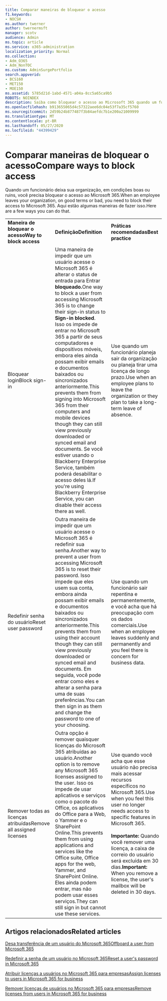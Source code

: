 ```yaml
---
title: Comparar maneiras de bloquear o acesso
f1.keywords:
- NOCSH
ms.author: twerner
author: twernermsft
manager: scotv
audience: Admin
ms.topic: article
ms.service: o365-administration
localization_priority: Normal
ms.collection:
- Adm_O365
- Adm_NonTOC
ms.custom: AdminSurgePortfolio
search.appverid:
- BCS160
- MET150
- MOE150
ms.assetid: 5785d21d-1abd-4571-a04a-8cc5a65ca9b5
ROBOTS: NOINDEX
description: Saiba como bloquear o acesso ao Microsoft 365 quando um funcionário deixa sua organização.
ms.openlocfilehash: b913655065d4c57322aee6dc04e53f7a35cf5760
ms.sourcegitcommit: 2d59b24b877487f3b84aefdc7b1e200a21009999
ms.translationtype: MT
ms.contentlocale: pt-BR
ms.lasthandoff: 05/27/2020
ms.locfileid: "44399429"
---
```

# <a name="compare-ways-to-block-access"></a><span data-ttu-id="8eb5a-103">Comparar maneiras de bloquear o acesso</span><span class="sxs-lookup"><span data-stu-id="8eb5a-103">Compare ways to block access</span></span>

<span data-ttu-id="8eb5a-104">Quando um funcionário deixa sua organização, em condições boas ou ruins, você precisa bloquear o acesso ao Microsoft 365.</span><span class="sxs-lookup"><span data-stu-id="8eb5a-104">When an employee leaves your organization, on good terms or bad, you need to block their access to Microsoft 365.</span></span> <span data-ttu-id="8eb5a-105">Aqui estão algumas maneiras de fazer isso.</span><span class="sxs-lookup"><span data-stu-id="8eb5a-105">Here are a few ways you can do that.</span></span>
  
||||
|:-----|:-----|:-----|
|<span data-ttu-id="8eb5a-106">**Maneira de bloquear o acesso**</span><span class="sxs-lookup"><span data-stu-id="8eb5a-106">**Way to block access**</span></span> <br/> |<span data-ttu-id="8eb5a-107">**Definição**</span><span class="sxs-lookup"><span data-stu-id="8eb5a-107">**Definition**</span></span> <br/> |<span data-ttu-id="8eb5a-108">**Práticas recomendadas**</span><span class="sxs-lookup"><span data-stu-id="8eb5a-108">**Best practice**</span></span> <br/> |
|<span data-ttu-id="8eb5a-109">Bloquear login</span><span class="sxs-lookup"><span data-stu-id="8eb5a-109">Block sign-in</span></span>  <br/> |<span data-ttu-id="8eb5a-110">Uma maneira de impedir que um usuário acesse o Microsoft 365 é alterar o status de entrada para Entrar **bloqueado.**</span><span class="sxs-lookup"><span data-stu-id="8eb5a-110">One way to block a user from accessing Microsoft 365 is to change their sign-in status to **Sign-in blocked**.</span></span> <span data-ttu-id="8eb5a-111">Isso os impede de entrar no Microsoft 365 a partir de seus computadores e dispositivos móveis, embora eles ainda possam exibir emails e documentos baixados ou sincronizados anteriormente.</span><span class="sxs-lookup"><span data-stu-id="8eb5a-111">This prevents them from signing into Microsoft 365 from their computers and mobile devices though they can still view previously downloaded or synced email and documents.</span></span> <span data-ttu-id="8eb5a-112">Se você estiver usando o Blackberry Enterprise Service, também poderá desabilitar o acesso deles lá.</span><span class="sxs-lookup"><span data-stu-id="8eb5a-112">If you're using Blackberry Enterprise Service, you can disable their access there as well.</span></span>  <br/> |<span data-ttu-id="8eb5a-113">Use quando um funcionário planeja sair da organização ou planeja tirar uma licença de longo prazo.</span><span class="sxs-lookup"><span data-stu-id="8eb5a-113">Use when an employee plans to leave the organization or they plan to take a long-term leave of absence.</span></span>  <br/> |
|<span data-ttu-id="8eb5a-114">Redefinir senha do usuário</span><span class="sxs-lookup"><span data-stu-id="8eb5a-114">Reset user password</span></span>  <br/> |<span data-ttu-id="8eb5a-115">Outra maneira de impedir que um usuário acesse o Microsoft 365 é redefinir sua senha.</span><span class="sxs-lookup"><span data-stu-id="8eb5a-115">Another way to prevent a user from accessing Microsoft 365 is to reset their password.</span></span> <span data-ttu-id="8eb5a-116">Isso impede que eles usem sua conta, embora ainda possam exibir emails e documentos baixados ou sincronizados anteriormente.</span><span class="sxs-lookup"><span data-stu-id="8eb5a-116">This prevents them from using their account though they can still view previously downloaded or synced email and documents.</span></span> <span data-ttu-id="8eb5a-117">Em seguida, você pode entrar como eles e alterar a senha para uma de suas preferências.</span><span class="sxs-lookup"><span data-stu-id="8eb5a-117">You can then sign in as them and change the password to one of your choosing.</span></span>  <br/> |<span data-ttu-id="8eb5a-118">Use quando um funcionário sair repentina e permanentemente, e você acha que há preocupação com os dados comerciais.</span><span class="sxs-lookup"><span data-stu-id="8eb5a-118">Use when an employee leaves suddenly and permanently and you feel there is concern for business data.</span></span>  <br/> |
|<span data-ttu-id="8eb5a-119">Remover todas as licenças atribuídas</span><span class="sxs-lookup"><span data-stu-id="8eb5a-119">Remove all assigned licenses</span></span>  <br/> |<span data-ttu-id="8eb5a-120">Outra opção é remover quaisquer licenças do Microsoft 365 atribuídas ao usuário.</span><span class="sxs-lookup"><span data-stu-id="8eb5a-120">Another option is to remove any Microsoft 365 licenses assigned to the user.</span></span> <span data-ttu-id="8eb5a-121">Isso os impede de usar aplicativos e serviços como o pacote do Office, os aplicativos do Office para a Web, o Yammer e o SharePoint Online.</span><span class="sxs-lookup"><span data-stu-id="8eb5a-121">This prevents them from using applications and services like the Office suite, Office apps for the web, Yammer, and SharePoint Online.</span></span> <span data-ttu-id="8eb5a-122">Eles ainda podem entrar, mas não podem usar esses serviços.</span><span class="sxs-lookup"><span data-stu-id="8eb5a-122">They can still sign in but cannot use these services.</span></span>  <br/> |<span data-ttu-id="8eb5a-123">Use quando você acha que esse usuário não precisa mais acessar recursos específicos no Microsoft 365.</span><span class="sxs-lookup"><span data-stu-id="8eb5a-123">Use when you feel this user no longer needs access to specific features in Microsoft 365.</span></span>  <br/> <br> <span data-ttu-id="8eb5a-124">**Importante:** Quando você remover uma licença, a caixa de correio do usuário será excluída em 30 dias.</span><span class="sxs-lookup"><span data-stu-id="8eb5a-124">**Important:** When you remove a license, the user's mailbox will be deleted in 30 days.</span></span>
   
## <a name="related-articles"></a><span data-ttu-id="8eb5a-125">Artigos relacionados</span><span class="sxs-lookup"><span data-stu-id="8eb5a-125">Related articles</span></span>

[<span data-ttu-id="8eb5a-126">Desa transferência de um usuário do Microsoft 365</span><span class="sxs-lookup"><span data-stu-id="8eb5a-126">Offboard a user from Microsoft 365</span></span>](../add-users/remove-former-employee.md)
    
[<span data-ttu-id="8eb5a-127">Redefinir a senha de um usuário no Microsoft 365</span><span class="sxs-lookup"><span data-stu-id="8eb5a-127">Reset a user's password in Microsoft 365</span></span>](../add-users/reset-passwords.md)
    
[<span data-ttu-id="8eb5a-128">Atribuir licenças a usuários no Microsoft 365 para empresas</span><span class="sxs-lookup"><span data-stu-id="8eb5a-128">Assign licenses to users in Microsoft 365 for business</span></span>](../manage/assign-licenses-to-users.md)
    
[<span data-ttu-id="8eb5a-129">Remover licenças de usuários no Microsoft 365 para empresas</span><span class="sxs-lookup"><span data-stu-id="8eb5a-129">Remove licenses from users in Microsoft 365 for business</span></span>](../manage/remove-licenses-from-users.md)
    

